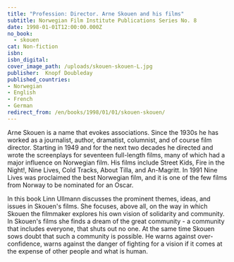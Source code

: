 ```yaml
---
title: "Profession: Director. Arne Skouen and his films"
subtitle: Norwegian Film Institute Publications Series No. 8
date: 1998-01-01T12:00:00.000Z
no_book:
  - skouen
cat: Non-fiction
isbn:
isbn_digital:
cover_image_path: /uploads/skouen-skouen-L.jpg
publisher:  Knopf Doubleday
published_countries:
- Norwegian
- English
- French
- German
redirect_from: /en/books/1998/01/01/skouen-skouen/
---
```

Arne Skouen is a name that evokes associations. Since the 1930s he has worked as a journalist, author, dramatist, columnist, and of course film director. Starting in 1949 and for the next two decades he directed and wrote the screenplays for seventeen full-length films, many of which had a major influence on Norwegian film. His films include Street Kids, Fire in the Night!, Nine Lives, Cold Tracks, About Tilla, and An-Magritt. In 1991 Nine Lives was proclaimed the best Norwegian film, and it is one of the few films from Norway to be nominated for an Oscar.

In this book Linn Ullmann discusses the prominent themes, ideas, and issues in Skouen's films. She focuses, above all, on the way in which Skouen the filmmaker explores his own vision of solidarity and community. In Skouen's films she finds a dream of the great community - a community that includes everyone, that shuts out no one. At the same time Skouen sows doubt that such a community is possible. He warns against over-confidence, warns against the danger of fighting for a vision if it comes at the expense of other people and what is human.
